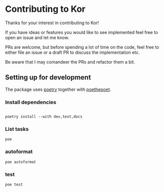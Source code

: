 # Contributing to Kor

Thanks for your interest in contributing to Kor!

If you have ideas or features you would like to see implemented feel free to
open an issue and let me know.

PRs are welcome, but before spending a lot of time on the code, feel free
to either file an issue or a draft PR to discuss the implementation etc.

Be aware that I may comandeer the PRs and refactor them a bit.

## Setting up for development

The package uses [poetry](https://python-poetry.org/) together with
[poethepoet](https://github.com/nat-n/poethepoet).

### Install dependencies

```shell

poetry install --with dev,test,docs
```

### List tasks

```shell
poe
```

### autoformat

```shell
poe autoformat
```

### test

```shell
poe test
```
